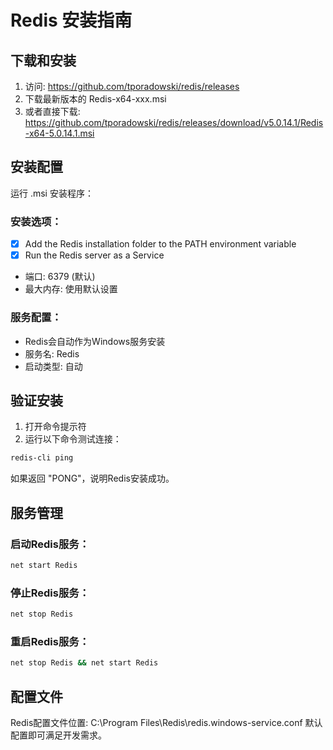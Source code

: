 # Redis 安装指南

## 下载和安装
1. 访问: https://github.com/tporadowski/redis/releases
2. 下载最新版本的 Redis-x64-xxx.msi
3. 或者直接下载: https://github.com/tporadowski/redis/releases/download/v5.0.14.1/Redis-x64-5.0.14.1.msi

## 安装配置
运行 .msi 安装程序：

### 安装选项：
- [x] Add the Redis installation folder to the PATH environment variable
- [x] Run the Redis server as a Service
- 端口: 6379 (默认)
- 最大内存: 使用默认设置

### 服务配置：
- Redis会自动作为Windows服务安装
- 服务名: Redis
- 启动类型: 自动

## 验证安装
1. 打开命令提示符
2. 运行以下命令测试连接：

```cmd
redis-cli ping
```

如果返回 "PONG"，说明Redis安装成功。

## 服务管理
### 启动Redis服务：
```cmd
net start Redis
```

### 停止Redis服务：
```cmd
net stop Redis
```

### 重启Redis服务：
```cmd
net stop Redis && net start Redis
```

## 配置文件
Redis配置文件位置: C:\Program Files\Redis\redis.windows-service.conf
默认配置即可满足开发需求。
